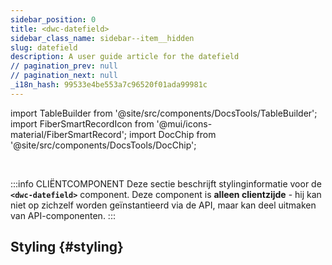 ```yaml
---
sidebar_position: 0
title: <dwc-datefield>
sidebar_class_name: sidebar--item__hidden
slug: datefield
description: A user guide article for the datefield
// pagination_prev: null
// pagination_next: null
_i18n_hash: 99533e4be553a7c96520f01ada99981c
---
```

import TableBuilder from '@site/src/components/DocsTools/TableBuilder';
import FiberSmartRecordIcon from '@mui/icons-material/FiberSmartRecord';
import DocChip from '@site/src/components/DocsTools/DocChip';

<DocChip chip='shadow' />

<br />

:::info CLIËNTCOMPONENT
Deze sectie beschrijft stylinginformatie voor de **`<dwc-datefield>`** component. Deze component is **alleen clientzijde** - hij kan niet op zichzelf worden geïnstantieerd via de API, maar kan deel uitmaken van API-componenten.
:::

## Styling {#styling}

<TableBuilder name="dwc-datefield" clientComponent />
